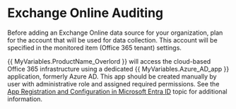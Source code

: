 # Exchange Online Auditing

Before  adding an Exchange Online data source for your organization, plan for the account that will be used for data collection. This account will be specified in the monitored item (Office 365 tenant) settings.

{{ MyVariables.ProductName_Overlord }} will access the cloud-based Office 365 infrastructure using a dedicated {{ MyVariables.Azure_AD_app }} application, formerly Azure AD. This app should be created manually by user with administrative role and assigned required permissions. See the [App Registration and Configuration in Microsoft Entra ID](../../Configuration/EntraID/RegisterConfig.md)  topic for additional information.